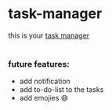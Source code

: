 # task-manager
this is your [task manager](https://your-task-list.web.app/)
<br/><br/>
### future features:
- add notification 
- add to-do-list to the tasks
- add emojies :smile:
